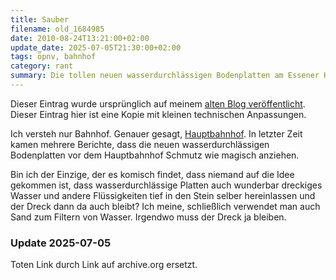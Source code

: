 ```yaml
---
title: Sauber
filename: old_1684985
date: 2010-08-24T13:21:00+02:00
update_date: 2025-07-05T21:30:00+02:00
tags: öpnv, bahnhof
category: rant
summary: Die tollen neuen wasserdurchlässigen Bodenplatten am Essener Hauptbahnhof verstopfen wegen des ganzen Drecks. Das war eigentlich abzusehen.
---
```

Dieser Eintrag wurde ursprünglich auf meinem [alten Blog veröffentlicht](https://stu.blogger.de/stories/1684985/). Dieser Eintrag hier ist eine Kopie mit kleinen technischen Anpassungen.

Ich versteh nur Bahnhof. Genauer gesagt, [Hauptbahnhof](https://web.archive.org/web/20160423061543/https://www.derwesten.de/staedte/essen/Probe-Putzen-am-Essener-Hauptbahnhof-id3599893.html). In letzter Zeit kamen mehrere Berichte, dass die neuen wasserdurchlässigen Bodenplatten vor dem Hauptbahnhof Schmutz wie magisch anziehen.

Bin ich der Einzige, der es komisch findet, dass niemand auf die Idee gekommen ist, dass wasserdurchlässige Platten auch wunderbar dreckiges Wasser und andere Flüssigkeiten tief in den Stein selber hereinlassen und der Dreck dann da auch bleibt? Ich meine, schließlich verwendet man auch Sand zum Filtern von Wasser. Irgendwo muss der Dreck ja bleiben.

### Update 2025-07-05

Toten Link durch Link auf archive.org ersetzt.
